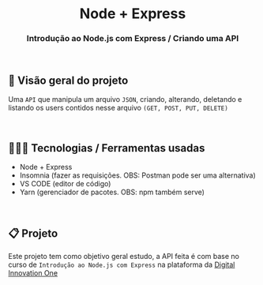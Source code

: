 <h1 align="center"> Node + Express </h1>
<h3 align="center"> Introdução ao Node.js com Express / Criando uma API</h3>

<br>

<h2>👀 Visão geral do projeto </h2>
<p> Uma <code>API</code> que manipula um arquivo <code>JSON</code>, criando, alterando, deletando e listando os users contidos nesse arquivo <code>(GET, POST, PUT, DELETE)</code></p>

<br>

<h2>🧑🏻‍💻 Tecnologias / Ferramentas usadas </h2>
<ul>
    <li>Node + Express</li>
    <li>Insomnia (fazer as requisições. OBS: Postman pode ser uma alternativa)</li>
    <li>VS CODE (editor de código)</li>
    <li>Yarn (gerenciador de pacotes. OBS: npm também serve)</li>
</ul>

<br>

<h2> 📋 Projeto </h2>
<p>Este projeto tem como objetivo geral estudo, a API feita é com base no curso de <code>Introdução ao Node.js com Express</code> na plataforma da <a href="https://www.dio.me/">Digital Innovation One</a></p>